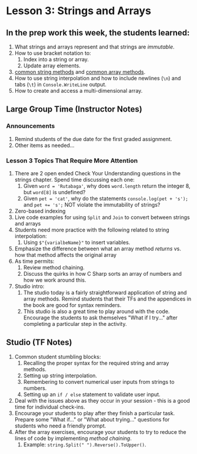 # Lesson 3: Strings and Arrays

## In the prep work this week, the students learned:

1. What strings and arrays represent and that strings are _immutable_.
1. How to use bracket notation to:
   1. Index into a string or array.
   1. Update array elements.
1. [common string methods](https://education.launchcode.org/intro-to-programming-csharp/chapters/strings/string-methods.html) and [common array methods](https://education.launchcode.org/iintro-to-programming-csharp/chapters/arrays/array-methods.html).
1. How to use string interpolation and how to include newlines (``\n``) and tabs (``\t``) in ``Console.WriteLine`` output.
1. How to create and access a multi-dimensional array.

## Large Group Time (Instructor Notes)

### Announcements

1. Remind students of the due date for the first graded assignment.
1. Other items as needed...

### Lesson 3 Topics That Require More Attention

1. There are 2 open ended Check Your Understanding questions in the strings chapter. Spend time discussing each one:
   1. Given ``word = 'Rutabaga'``, why does ``word.length`` return the integer 8, but ``word[8]`` is undefined?
   1. Given ``pet = 'cat'``, why do the statements ``console.log(pet + 's');`` and ``pet += 's';`` NOT violate the immutability of strings?
1. Zero-based indexing
1. Live code examples for using ``Split`` and ``Join`` to convert between strings and arrays
1. Students need more practice with the following related to string interpolation:
   1. Using ``$"{varialbeName}"`` to insert variables.
1. Emphasize the difference between what an array method _returns_ vs. how that method affects the original array
1. As time permits:
   1. Review method chaining.
   1. Discuss the quirks in how C Sharp sorts an array of numbers and how we work around this.
1. Studio intro:
   1. The studio today is a fairly straightforward application of string and array methods. Remind students that their TFs and the appendices in the book are good for syntax reminders.
   1. This studio is also a great time to play around with the code. Encourage the students to ask themselves "What if I try..." after completing a particular step in the activity.

## Studio (TF Notes)

1. Common student stumbling blocks:
   1. Recalling the proper syntax for the required string and array methods.
   1. Setting up string interpolation.
   1. Remembering to convert numerical user inputs from strings to numbers.
   1. Setting up an ``if / else`` statement to validate user input.
1. Deal with the issues above as they occur in your session - this is a good time for individual check-ins.
1. Encourage your students to play after they finish a particular task. Prepare some "What if..." or "What about trying..." questions for students who need a friendly prompt.
1. After the array exercises, encourage your students to try to reduce the lines of code by implementing _method chaining_.
   1. Example: ``string.Split(" ").Reverse().ToUpper()``.
